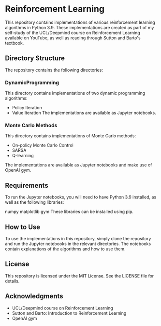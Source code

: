# Reinforcement Learning
This repository contains implementations of various reinforcement learning algorithms in Python 3.9. These implementations are created as part of my self-study of the UCL/Deepmind course on Reinforcement Learning available on YouTube, as well as reading through Sutton and Barto's textbook.

## Directory Structure
The repository contains the following directories:

### DynamicProgramming
This directory contains implementations of two dynamic programming algorithms:

- Policy Iteration
- Value Iteration
The implementations are available as Jupyter notebooks.

### Monte Carlo Methods
This directory contains implementations of Monte Carlo methods:

- On-policy Monte Carlo Control
- SARSA
- Q-learning

The implementations are available as Jupyter notebooks and make use of OpenAI gym.

## Requirements
To run the Jupyter notebooks, you will need to have Python 3.9 installed, as well as the following libraries:

numpy
matplotlib
gym
These libraries can be installed using pip.

## How to Use
To use the implementations in this repository, simply clone the repository and run the Jupyter notebooks in the relevant directories. The notebooks contain explanations of the algorithms and how to use them.

## License
This repository is licensed under the MIT License. See the LICENSE file for details.

## Acknowledgments
- UCL/Deepmind course on Reinforcement Learning
- Sutton and Barto: Introduction to Reinforcement Learning
- OpenAI gym
